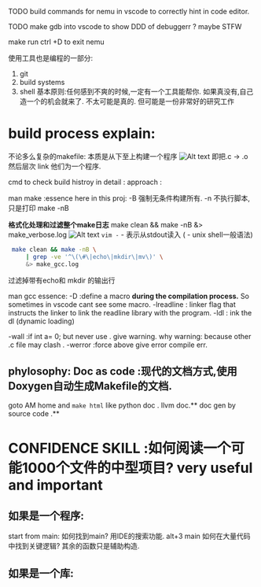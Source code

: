 TODO
build commands for nemu in vscode to correctly hint in code editor.

TODO 
make gdb into vscode to show DDD of debuggerr ?
maybe STFW

make run 
ctrl +D to exit nemu


使用工具也是编程的一部分:
1. git
2. build systems
3. shell
基本原则:任何感到不爽的时候,一定有一个工具能帮你.
如果真没有,自己造一个的机会就来了.
    不太可能是真的.
    但可能是一份非常好的研究工作



# build process explain:
不论多么复杂的makefile: 本质是从下至上构建一个程序
![Alt text](./pictures/image.png)
即把.c -> .o  然后层次 link 他们为一个程序.


cmd to check build histroy in detail : 
approach :  

man make :essence here in this proj: 
-B  强制无条件构建所有.
-n  不执行脚本,只是打印
make -nB

**格式化处理和过滤整个make日志**
make clean && make -nB  &> make_verbose.log
![Alt text](./pictures/image2.png)
`vim -`  - 表示从stdout读入 ( - unix shell一般语法)
```bash
 make clean && make -nB \
     | grep -ve '^\(\#\|echo\|mkdir\|mv\)' \
     &> make_gcc.log
```
过滤掉带有echo和 mkdir 的输出行


man gcc essence:
-D :define a macro **during the compilation process.** So sometimes in vscode cant see some macro.
-lreadline :  linker flag that instructs the linker to link the readline library with the program. 
-ldl : ink the dl (dynamic loading)

-wall  :if int a= 0; but never use . give warning. why warning: because other .c file may clash .
-werror :force above give error compile err.  


## phylosophy: Doc as code :现代的文档方式,使用Doxygen自动生成Makefile的文档.
goto AM home and `make html`
like python doc . llvm doc.** doc gen by source code .**


# CONFIDENCE SKILL :如何阅读一个可能1000个文件的中型项目? very useful and important
##  如果是一个程序:
start from main:
    如何找到main?
        用IDE的搜索功能.
            alt+3 main
如何在大量代码中找到关键逻辑? 其余的函数只是辅助构造.            
## 如果是一个库:




